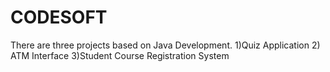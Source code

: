 # CODESOFT
There are three projects based on Java Development.        1)Quiz Application   2) ATM Interface      3)Student Course Registration System

